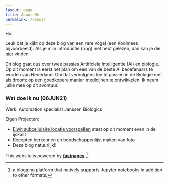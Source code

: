 ```yaml
---
layout: page
title: About Me
permalink: /about/
---
```



Hoi,

Leuk dat je kijkt op deze blog van een rare vogel (een Koolmees bijvoorbeeld). Als je mijn introductie (nog) niet hebt gelezen, dan kan je die [hier](https://mees-molenaar.github.io/CabbageMees/de%20reis/introductie/2021/05/26/Eerste-blog-post.html) vinden.

Dit blog gaat dus over twee passies Artificiele Intelligentie (AI) en biologie. Op dit moment is eerst het plan om een van de beste AI beoefenaars te worden van Nederland. Om dat vervolgens toe te passen in de Biologie met als droom: op een goedkopere manier medicijnen te ontwikkelen. Ik neem jullie mee op dit avontuur.

### Wat doe ik nu (06JUN21)

Werk: Automation specialist Janssen Biologics

Eigen Projecten:
* [Eiwit subcellulaire locatie voorspellen](https://github.com/Mees-Molenaar/protein_location) staat op dit moment even in de ijskast
* Recepten herkennen en boodschappenlijst maken van foto
* Deze blog natuurlijk!!

This website is powered by **[fastpages](https://github.com/fastai/fastpages)** [^1].



[^1]:a blogging platform that natively supports Jupyter notebooks in addition to other formats.
